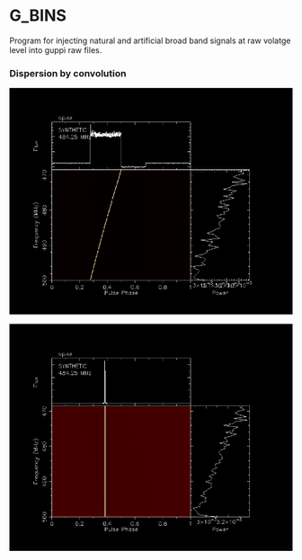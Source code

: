 # G_BINS
Program for injecting natural and artificial broad band signals at raw volatge level into guppi raw files. 

### Dispersion by convolution 


![by convolution](https://github.com/Akshay-E/G_BINS/blob/main/images/neg5_conv.png)

![by convolution_de-dispersed](https://github.com/Akshay-E/G_BINS/blob/main/images/neg5_conv_de.png)






